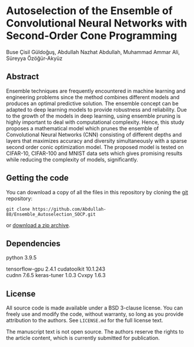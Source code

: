 # Autoselection of the Ensemble of Convolutional Neural Networks with Second-Order Cone Programming

Buse Çisil Güldoğuş, 
Abdullah Nazhat Abdullah, 
Muhammad Ammar Ali, 
Süreyya Özöğür-Akyüz

## Abstract
Ensemble techniques are frequently encountered in machine learning and engineering problems since the method combines different models and produces
an optimal predictive solution. The ensemble concept can be adapted to deep
learning models to provide robustness and reliability. Due to the growth of the
models in deep learning, using ensemble pruning is highly important to deal with
computational complexity. Hence, this study proposes a mathematical model
which prunes the ensemble of Convolutional Neural Networks (CNN) consisting
of different depths and layers that maximizes accuracy and diversity simultaneously with a sparse second order conic optimization model. The proposed
model is tested on CIFAR-10, CIFAR-100 and MNIST data sets which gives
promising results while reducing the complexity of models, significantly.

## Getting the code

You can download a copy of all the files in this repository by cloning the
[git](https://git-scm.com/) repository:

    git clone https://github.com/Abdullah-88/Ensemble_Autoselection_SOCP.git

or [download a zip archive](https://github.com/Abdullah-88/Ensemble_Autoselection_SOCP/archive/master.zip).

## Dependencies

python                    3.9.5

tensorflow-gpu            2.4.1
cudatoolkit               10.1.243           
cudnn                     7.6.5
keras-tuner               1.0.3 
Cvxpy                     1.6.3

## License

All source code is made available under a BSD 3-clause license. You can freely
use and modify the code, without warranty, so long as you provide attribution
to the authors. See `LICENSE.md` for the full license text.

The manuscript text is not open source. The authors reserve the rights to the
article content, which is currently submitted for publication.
